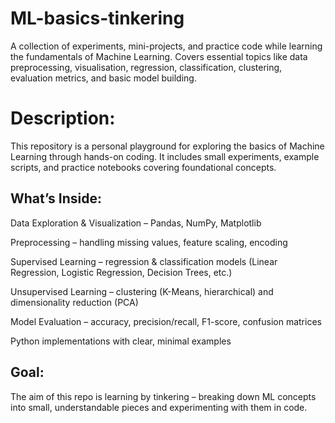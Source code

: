 # ML-basics-tinkering
A collection of experiments, mini-projects, and practice code while learning the fundamentals of Machine Learning. Covers essential topics like data preprocessing, visualisation, regression, classification, clustering, evaluation metrics, and basic model building.


# Description:

This repository is a personal playground for exploring the basics of Machine Learning through hands-on coding. It includes small experiments, example scripts, and practice notebooks covering foundational concepts.

## What’s Inside:

Data Exploration & Visualization – Pandas, NumPy, Matplotlib

Preprocessing – handling missing values, feature scaling, encoding

Supervised Learning – regression & classification models (Linear Regression, Logistic Regression, Decision Trees, etc.)

Unsupervised Learning – clustering (K-Means, hierarchical) and dimensionality reduction (PCA)

Model Evaluation – accuracy, precision/recall, F1-score, confusion matrices

Python implementations with clear, minimal examples

## Goal:

The aim of this repo is learning by tinkering – breaking down ML concepts into small, understandable pieces and experimenting with them in code.

